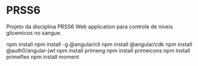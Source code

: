 # PRSS6
Projeto da disciplina PRSS6 
Web application para controle de niveis glicemicos no sangue.

npm install
npm install -g @angular/cli
npm install @angular/cdk
npm install @auth0/angular-jwt
npm install primeng
npm install primeicons
npm install primeflex
npm install moment
